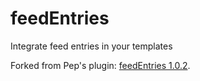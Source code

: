 # feedEntries

Integrate feed entries in your templates

Forked from Pep's plugin: [feedEntries 1.0.2](https://plugins.dotaddict.org/dc2/details/feedEntries).
